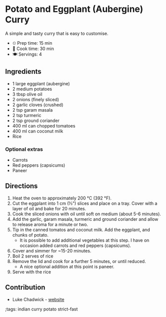 # Potato and Eggplant (Aubergine) Curry

A simple and tasty curry that is easy to customise.

- ⏲ Prep time: 15 min
- 🍳 Cook time: 30 min
- 🍽 Servings: 4

## Ingredients

- 1 large eggplant (aubergine)
- 2 medium potatoes
- 3 tbsp olive oil
- 2 onions (finely sliced)
- 2 garlic cloves (crushed)
- 2 tsp garam masala
- 2 tsp turmeric
- 2 tsp ground coriander
- 400 ml can chopped tomatoes
- 400 ml can coconut milk
- Rice

### Optional extras

- Carrots
- Red peppers (capsicums)
- Paneer

## Directions

1. Heat the oven to approximately 200 °C (392 °F).
2. Cut the eggplant into 1 cm (⅓") slices and place on a tray. Cover with a layer of oil and bake for 20 minutes.
3. Cook the sliced onions with oil until soft on medium (about 5-6 minutes).
4. Add the garlic, garam masala, turmeric and ground coriander and allow to release aroma for a minute or two.
5. Tip in the canned tomatos and coconut milk. Add the eggplant, and chunks of potato.
	- It is possible to add additional vegetables at this step. I have on occasion added carrots and red peppers (capsicums).
6. Cover and simmer for ~15-20 minutes.
7. Boil 2 serves of rice
8. Remove the lid and cook for a further 5 minutes, or until reduced.
	- A nice optional addition at this point is paneer.
9. Serve with the rice

## Contribution

- Luke Chadwick - [website](https://lukechadwick.com)

;tags: indian curry potato strict-fast
